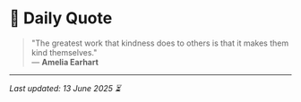 # 📜 Daily Quote

> "The greatest work that kindness does to others is that it makes them kind themselves."  
> — **Amelia Earhart**

---

_Last updated: 13 June 2025 ⏳_
